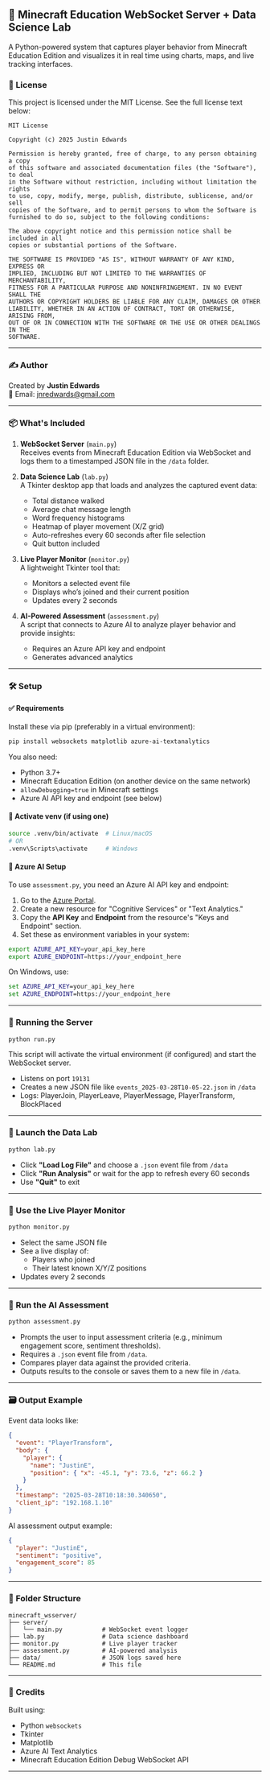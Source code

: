 ## 🧱 Minecraft Education WebSocket Server + Data Science Lab

A Python-powered system that captures player behavior from Minecraft Education Edition and visualizes it in real time using charts, maps, and live tracking interfaces.

### 📜 License

This project is licensed under the MIT License. See the full license text below:

```
MIT License

Copyright (c) 2025 Justin Edwards

Permission is hereby granted, free of charge, to any person obtaining a copy
of this software and associated documentation files (the "Software"), to deal
in the Software without restriction, including without limitation the rights
to use, copy, modify, merge, publish, distribute, sublicense, and/or sell
copies of the Software, and to permit persons to whom the Software is
furnished to do so, subject to the following conditions:

The above copyright notice and this permission notice shall be included in all
copies or substantial portions of the Software.

THE SOFTWARE IS PROVIDED "AS IS", WITHOUT WARRANTY OF ANY KIND, EXPRESS OR
IMPLIED, INCLUDING BUT NOT LIMITED TO THE WARRANTIES OF MERCHANTABILITY,
FITNESS FOR A PARTICULAR PURPOSE AND NONINFRINGEMENT. IN NO EVENT SHALL THE
AUTHORS OR COPYRIGHT HOLDERS BE LIABLE FOR ANY CLAIM, DAMAGES OR OTHER
LIABILITY, WHETHER IN AN ACTION OF CONTRACT, TORT OR OTHERWISE, ARISING FROM,
OUT OF OR IN CONNECTION WITH THE SOFTWARE OR THE USE OR OTHER DEALINGS IN THE
SOFTWARE.
```

---

### ✍️ Author

Created by **Justin Edwards**  
📧 Email: [jnredwards@gmail.com](mailto:jnredwards@gmail.com)

---

### 📦 What's Included

1. **WebSocket Server** (`main.py`)  
   Receives events from Minecraft Education Edition via WebSocket and logs them to a timestamped JSON file in the `/data` folder.

2. **Data Science Lab** (`lab.py`)  
   A Tkinter desktop app that loads and analyzes the captured event data:
   - Total distance walked
   - Average chat message length
   - Word frequency histograms
   - Heatmap of player movement (X/Z grid)
   - Auto-refreshes every 60 seconds after file selection
   - Quit button included

3. **Live Player Monitor** (`monitor.py`)  
   A lightweight Tkinter tool that:
   - Monitors a selected event file
   - Displays who’s joined and their current position
   - Updates every 2 seconds

4. **AI-Powered Assessment** (`assessment.py`)  
   A script that connects to Azure AI to analyze player behavior and provide insights:
   - Requires an Azure API key and endpoint
   - Generates advanced analytics

---

### 🛠 Setup

#### ✅ Requirements

Install these via pip (preferably in a virtual environment):

```bash
pip install websockets matplotlib azure-ai-textanalytics
```

You also need:

- Python 3.7+
- Minecraft Education Edition (on another device on the same network)
- `allowDebugging=true` in Minecraft settings
- Azure AI API key and endpoint (see below)

#### 🐍 Activate venv (if using one)

```bash
source .venv/bin/activate  # Linux/macOS
# OR
.venv\Scripts\activate     # Windows
```

#### 🔑 Azure AI Setup

To use `assessment.py`, you need an Azure AI API key and endpoint:

1. Go to the [Azure Portal](https://portal.azure.com/).
2. Create a new resource for "Cognitive Services" or "Text Analytics."
3. Copy the **API Key** and **Endpoint** from the resource's "Keys and Endpoint" section.
4. Set these as environment variables in your system:

  ```bash
  export AZURE_API_KEY=your_api_key_here
  export AZURE_ENDPOINT=https://your_endpoint_here
  ```

  On Windows, use:

  ```cmd
  set AZURE_API_KEY=your_api_key_here
  set AZURE_ENDPOINT=https://your_endpoint_here
  ```

---

### 🚀 Running the Server

```bash
python run.py
```

This script will activate the virtual environment (if configured) and start the WebSocket server.

- Listens on port `19131`
- Creates a new JSON file like `events_2025-03-28T10-05-22.json` in `/data`
- Logs: PlayerJoin, PlayerLeave, PlayerMessage, PlayerTransform, BlockPlaced

---

### 🧪 Launch the Data Lab

```bash
python lab.py
```

- Click **"Load Log File"** and choose a `.json` event file from `/data`
- Click **"Run Analysis"** or wait for the app to refresh every 60 seconds
- Use **"Quit"** to exit

---

### 👀 Use the Live Player Monitor

```bash
python monitor.py
```

- Select the same JSON file
- See a live display of:
  - Players who joined
  - Their latest known X/Y/Z positions
- Updates every 2 seconds

---

### 🤖 Run the AI Assessment

```bash
python assessment.py
```

- Prompts the user to input assessment criteria (e.g., minimum engagement score, sentiment thresholds).
- Requires a `.json` event file from `/data`.
- Compares player data against the provided criteria.
- Outputs results to the console or saves them to a new file in `/data`.

---

### 🗃 Output Example

Event data looks like:

```json
{
  "event": "PlayerTransform",
  "body": {
    "player": {
      "name": "JustinE",
      "position": { "x": -45.1, "y": 73.6, "z": 66.2 }
    }
  },
  "timestamp": "2025-03-28T10:18:30.340650",
  "client_ip": "192.168.1.10"
}
```

AI assessment output example:

```json
{
  "player": "JustinE",
  "sentiment": "positive",
  "engagement_score": 85
}
```

---

### 📁 Folder Structure

```
minecraft_wsserver/
├── server/
│   └── main.py           # WebSocket event logger
├── lab.py                # Data science dashboard
├── monitor.py            # Live player tracker
├── assessment.py         # AI-powered analysis
├── data/                 # JSON logs saved here
└── README.md             # This file
```

---

### 📡 Credits

Built using:
- Python `websockets`
- Tkinter
- Matplotlib
- Azure AI Text Analytics
- Minecraft Education Edition Debug WebSocket API

---